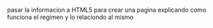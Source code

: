 pasar la informacion a HTML5 para crear una pagina explicando como funciona el regimen y lo relaciondo al mismo